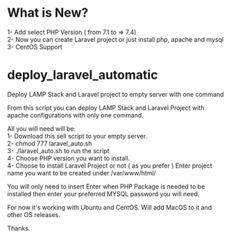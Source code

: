 # What is New?
1- Add select PHP Version ( from 7.1 to => 7.4)<br>
2- Now you can create Laravel project or just install php, apache and mysql<br>
3- CentOS Support
# deploy_laravel_automatic
Deploy LAMP Stack and Laravel project to empty server with one command

From this script you can deploy LAMP Stack and Laravel Project with apache configurations with only one command.<br>

All you will need will be:<br>
1- Download this sell script to your empty server.<br>
2- chmod 777 laravel_auto.sh <br>
3- ./laravel_auto.sh to run the script<br>
4- Choose PHP version you want to install.<br>
4- Choose to install Laravel Project or not ( as you prefer ) Enter project name you want to be created under /var/www/html/<br>

You will only need to insert Enter when PHP Package is needed to be installed then enter your preferred MYSQL password you will need.<br>

For now it's working with Ubuntu and CentOS. Will add MacOS to it and other OS releases.

Thanks.
